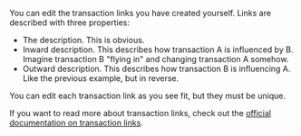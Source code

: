You can edit the transaction links you have created yourself. Links are described with three properties:

* The description. This is obvious.
* Inward description. This describes how transaction A is influenced by B. Imagine transaction B "flying in" and changing transaction A somehow.
* Outward description. This describes how transaction B is influencing A. Like the previous example, but in reverse.

You can edit each transaction link as you see fit, but they must be unique.

If you want to read more about transaction links, check out the [official documentation on transaction links](https://drive.google.com/open?id=1YRxyAkZ41busbcmjagd7_cNh4R_DXtMh).
